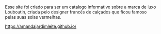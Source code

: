 Esse site foi criado para ser um catalogo informativo sobre a marca de luxo Louboutin, criada pelo designer francês de calçados que ficou famoso pelas suas solas vermelhas. 

https://amandajardimleite.github.io/
